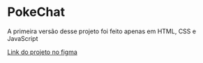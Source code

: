 # PokeChat

<div>
  <p>A primeira versão desse projeto foi feito apenas em HTML, CSS e JavaScript</p>
  <p><a href="[https://nessalive.github.io/Todo_list/](https://www.figma.com/file/prSgrNHiNvKKRZdH70HGcL/Untitled?type=design&node-id=0%3A1&mode=design&t=cM2XQ24XQUpRjQ5r-1)https://www.figma.com/file/prSgrNHiNvKKRZdH70HGcL/Untitled?type=design&node-id=0%3A1&mode=design&t=cM2XQ24XQUpRjQ5r-1">Link do projeto no figma</a></p>
</div>
